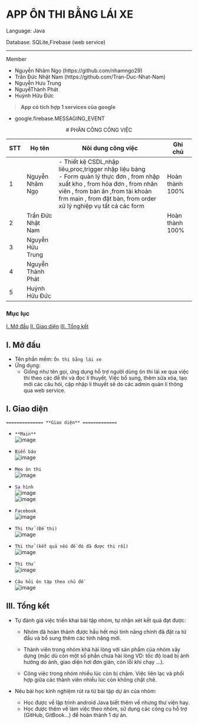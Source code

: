# APP ÔN THI BẰNG LÁI XE
<p>Language: Java</p>
<p>Database: SQLite,Firebase (web service)</p>
<hr/>
<p>Member<p> 
<ul>
  <li>Nguyễn Nhâm Ngọ (https://github.com/nhamngo29)</li>
  <li>Trần Đức Nhật Nam (https://github.com/Tran-Duc-Nhat-Nam)</li>
  <li>Nguyễn Hưu Trung</li>
  <li>NguyễThành Phát</li>
  <li>Huỳnh Hữu Đức</li>
</ul>

> **App có tích hợp 1 services của google**

- google.firebase.MESSAGING_EVENT
<div align="center">
# PHÂN CÔNG CÔNG VIỆC
</div>

| STT | Họ tên  | Nôi dung công việc | Ghi chú |
|--------------|-------|------|-------|
| 1 | Nguyễn Nhâm Ngọ | - Thiết kệ CSDL,nhập liêu,proc,trigger nhập liệu bảng </br> - Form quản lý thực đơn , from nhập xuất kho , from hóa đơn , from nhân viên , from bàn ăn ,from tài khoản frm main , from đặt bàn, from order xử lý nghiệp vụ tất cả các form | Hoàn thành 100%  |
| 2 | Trần Đức Nhật Nam |  | Hoàn thành 100% |
| 3  | Nguyễn Hữu Trung |  |  |
| 4  | Nguyễn Thành Phát |  |  |
| 5  | Huỳnh Hữu Đức |  |  |
### Mục lục
[I. Mở đầu](#Modau)
[II. Giao diện](#GiaoDien)
[III. Tổng kết](#TongKet)

<a name="Modau"></a>
## I. Mở đầu
- Tên phần mềm: `Ôn thi bằng lái xe`
- Ứng dụng:
    - Giống như tên gọi, ứng dụng hỗ trợ người dùng ôn thi lái xe qua việc thi theo các đề thi và đọc lí thuyết. Việc bổ sung, thêm sửa xóa, tạo mới các câu hỏi, cập nhập lí thuyết sẽ do các admin quản lí thông qua web service.</br>
<a name="GiaoDien"></a>
## I. Giao diện
    ============== **Giao diện** =============
- ``` **Main** ``` </br>
![image](https://user-images.githubusercontent.com/107678223/236499497-322e2356-6495-44ff-9373-8c2802d5ad15.png)
- ``` Biển báo ``` </br>
![image](https://user-images.githubusercontent.com/107678223/236499799-edf9d85b-6e23-4e00-8834-a4470da721e4.png)
- ``` Mẹo ôn thi ```</br>
![image](https://user-images.githubusercontent.com/107678223/236499969-9f4aa046-48a3-47c0-b9f8-90f27c0e87c0.png)
- ``` Sa hình ```</br>
![image](https://user-images.githubusercontent.com/107678223/236500047-90d1744c-3984-48b8-9454-c0cff479720e.png) <br>
![image](https://user-images.githubusercontent.com/107678223/236500540-4260bc3b-c61b-4769-84e4-c8b8928d694c.png)

- ``` Facebook ```</br>
![image](https://user-images.githubusercontent.com/107678223/236500692-050a1f07-07ea-4402-a8a5-babcbccd2825.png)
- ``` Thi thử (Đề thi) ```</br>
![image](https://user-images.githubusercontent.com/107678223/236501362-21cedf43-e599-472a-8f1a-1c46a2672c65.png)
- ``` Thi thử (kết quả nếu đề đó đã được thi rồi) ```</br>
![image](https://user-images.githubusercontent.com/107678223/236501467-f0106e29-ce5c-4863-b878-f4d14f0c3cf4.png)
- ``` Thi thử ```</br>
![image](https://user-images.githubusercontent.com/107678223/236501603-22dc8fc4-0b46-4714-8f51-1b4d8a9f40a9.png)
-  ``` Câu hỏi ôn tập theo chủ đề ```</br>
![image](https://user-images.githubusercontent.com/107678223/236501778-8805853f-f19d-4ac2-a4ae-9af485ac1f8f.png)

## III. Tổng kết
<a name="TongKet"></a>
- Tự đánh giá việc triển khai bài tập nhóm, tự nhận xét kết quả đạt được:

  - Nhóm đã hoàn thành được hầu hết mọi tính năng chính đã đặt ra từ đầu và bổ sung thêm các tính năng mới.

  - Thành viên trong nhóm khá hài lòng với sản phẩm của nhóm xây dựng (mặc dù còn một số phần chưa hài lòng VD: tốc độ load bị ảnh hưởng do ảnh, giao diện hơi đơn giản, còn lỗi khi chạy ...).

  - Công việc trong nhóm nhiều lúc còn bị chậm. Việc liên lạc và phối hợp giữa các thành viên nhiều lúc còn không chặt chẽ.
- Nêu bài học kinh nghiệm rút ra từ bài tập dự án của nhóm:

  - Học được về lập trình android Java biết thêm về nhưng thư viện hay.
  - Học được thêm về làm việc theo nhóm, sử dụng các công cụ hỗ trợ (GitHub, GitBook...) để hoàn thành 1 dự án.
